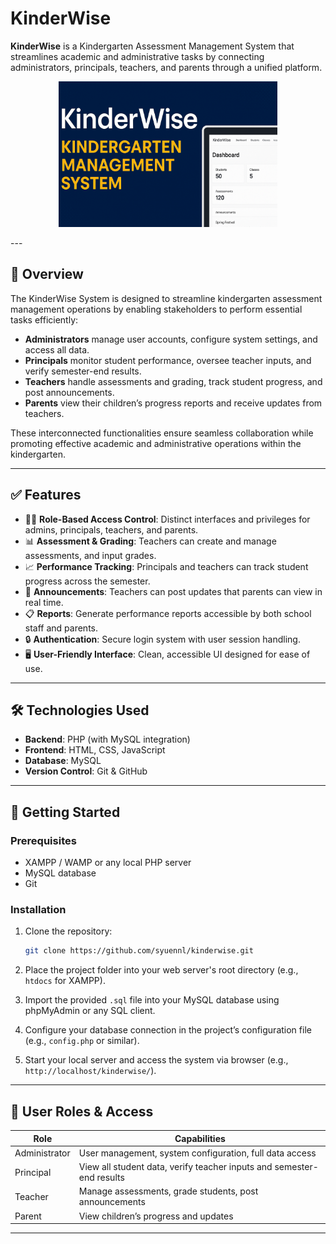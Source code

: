 # KinderWise

**KinderWise** is a Kindergarten Assessment Management System that streamlines academic and administrative tasks by connecting administrators, principals, teachers, and parents through a unified platform.

<p align="center">
  <a href="https://youtu.be/hmOp-aAPWQ8">
    <img src="kinderwise-thumbnail.png" alt="KinderWise Demo" width="350">
  </a>
</p>
---

## 📌 Overview

The KinderWise System is designed to streamline kindergarten assessment management operations by enabling stakeholders to perform essential tasks efficiently:

* **Administrators** manage user accounts, configure system settings, and access all data.
* **Principals** monitor student performance, oversee teacher inputs, and verify semester-end results.
* **Teachers** handle assessments and grading, track student progress, and post announcements.
* **Parents** view their children’s progress reports and receive updates from teachers.

These interconnected functionalities ensure seamless collaboration while promoting effective academic and administrative operations within the kindergarten.

---

## ✅ Features

* 🧑‍🏫 **Role-Based Access Control**: Distinct interfaces and privileges for admins, principals, teachers, and parents.
* 📊 **Assessment & Grading**: Teachers can create and manage assessments, and input grades.
* 📈 **Performance Tracking**: Principals and teachers can track student progress across the semester.
* 📢 **Announcements**: Teachers can post updates that parents can view in real time.
* 📋 **Reports**: Generate performance reports accessible by both school staff and parents.
* 🔒 **Authentication**: Secure login system with user session handling.
* 🖥️ **User-Friendly Interface**: Clean, accessible UI designed for ease of use.

---

## 🛠 Technologies Used

* **Backend**: PHP (with MySQL integration)
* **Frontend**: HTML, CSS, JavaScript
* **Database**: MySQL
* **Version Control**: Git & GitHub

---

## 🚀 Getting Started

### Prerequisites

* XAMPP / WAMP or any local PHP server
* MySQL database
* Git

### Installation

1. Clone the repository:

   ```bash
   git clone https://github.com/syuennl/kinderwise.git
   ```

2. Place the project folder into your web server's root directory (e.g., `htdocs` for XAMPP).

3. Import the provided `.sql` file into your MySQL database using phpMyAdmin or any SQL client.

4. Configure your database connection in the project’s configuration file (e.g., `config.php` or similar).

5. Start your local server and access the system via browser (e.g., `http://localhost/kinderwise/`).

---

## 👤 User Roles & Access

| Role          | Capabilities                                                          |
| ------------- | --------------------------------------------------------------------- |
| Administrator | User management, system configuration, full data access               |
| Principal     | View all student data, verify teacher inputs and semester-end results |
| Teacher       | Manage assessments, grade students, post announcements                |
| Parent        | View children’s progress and updates                                  |

---

